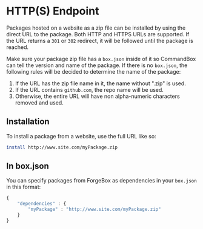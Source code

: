 # HTTP(S) Endpoint

Packages hosted on a website as a zip file can be installed by using the direct URL to the package.  Both HTTP and HTTPS URLs are supported.  If the URL returns a `301` or `302` redirect, it will be followed until the package is reached.

Make sure your package zip file has a `box.json` inside of it so CommandBox can tell the version and name of the package.  If there is no `box.json`, the following rules will be decided to determine the name of the package:

1. If the URL has the zip file name in it, the name without ".zip" is used.
2. If the URL contains `github.com`, the repo name will be used.
3. Otherwise, the entire URL will have non alpha-numeric characters removed and used.

## Installation

To install a package from a website, use the full URL like so:

```bash
install http://www.site.com/myPackage.zip
```

## In box.json

You can specify packages from ForgeBox as dependencies in your `box.json` in this format:

```javascript
{
    "dependencies" : {
        "myPackage" : "http://www.site.com/myPackage.zip"
    }
}

```
